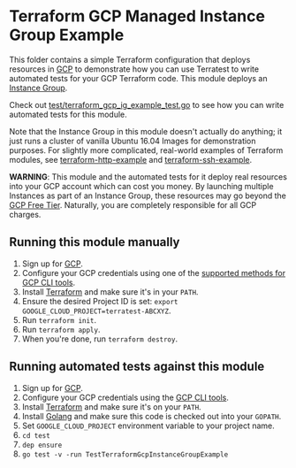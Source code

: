 # Terraform GCP Managed Instance Group Example

This folder contains a simple Terraform configuration that deploys resources in [GCP](https://cloud.google.com/) to demonstrate
how you can use Terratest to write automated tests for your GCP Terraform code. This module deploys an [Instance Group](
https://cloud.google.com/compute/docs/instance-groups/).

Check out [test/terraform_gcp_ig_example_test.go](https://github.com/terraform-modules-krish/terratest/blob/v0.25.0/test/terraform_gcp_ig_example_test.go) to see how you can write
automated tests for this module.

Note that the Instance Group in this module doesn't actually do anything; it just runs a cluster of vanilla Ubuntu 16.04
Images for demonstration purposes. For slightly more complicated, real-world examples of Terraform modules, see
[terraform-http-example](https://github.com/terraform-modules-krish/terratest/blob/v0.25.0/examples/terraform-http-example) and [terraform-ssh-example](https://github.com/terraform-modules-krish/terratest/blob/v0.25.0/examples/terraform-ssh-example).

**WARNING**: This module and the automated tests for it deploy real resources into your GCP account which can cost you
money. By launching multiple Instances as part of an Instance Group, these resources may go beyond the [GCP Free Tier](
https://cloud.google.com/free/). Naturally, you are completely responsible for all GCP charges.

## Running this module manually

1. Sign up for [GCP](https://cloud.google.com/).
1. Configure your GCP credentials using one of the [supported methods for GCP CLI
   tools](https://cloud.google.com/sdk/docs/quickstarts).
1. Install [Terraform](https://www.terraform.io/) and make sure it's in your `PATH`.
1. Ensure the desired Project ID is set: `export GOOGLE_CLOUD_PROJECT=terratest-ABCXYZ`.
1. Run `terraform init`.
1. Run `terraform apply`.
1. When you're done, run `terraform destroy`.

## Running automated tests against this module

1. Sign up for [GCP](https://cloud.google.com/free/).
1. Configure your GCP credentials using the [GCP CLI
   tools](https://cloud.google.com/sdk/docs/quickstarts).
1. Install [Terraform](https://www.terraform.io/) and make sure it's on your `PATH`.
1. Install [Golang](https://golang.org/) and make sure this code is checked out into your `GOPATH`.
1. Set `GOOGLE_CLOUD_PROJECT` environment variable to your project name.
1. `cd test`
1. `dep ensure`
1. `go test -v -run TestTerraformGcpInstanceGroupExample`
